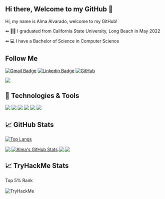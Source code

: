 ## Hi there, Welcome to my GitHub 👋

Hi, my name is Alma Alvarado, welcome to my GitHub!

⇴ 👩🏽‍ I graduated from California State University, Long Beach in May 2022

⇴ 💻 I have a Bachelor of Science in Computer Science 

## Follow Me

[![Gmail Badge](https://img.shields.io/badge/-almalisettealvarado@gmail.com-c14438?style=flat-square&logo=Gmail&logoColor=white&link=mailto:almalisettealvarado@gmail.com.com)](mailto:almalisettealvardo@gmail.com)
[![Linkedin Badge](https://img.shields.io/badge/-almaalvarado-blue?style=flat-square&logo=Linkedin&logoColor=white&link=https://www.linkedin.com/in/almaalvarad011/)](https://www.linkedin.com/in/almaalvarado11/)
[![GitHub](https://img.shields.io/badge/-GitHub-181717?style=flat-square&logo=github&logoColor=white&link=https://github.com/almaavocado)](https://github.com/almaavocado)


![](https://komarev.com/ghpvc/?username=almaavocado&label=PROFILE+VIEWS)

## 🔧 Technologies & Tools
![](https://img.shields.io/badge/Editor-IntelliJ_IDEA-informational?style=flat&logo=intellij-idea&logoColor=white&color=2bbc8a)
![](https://img.shields.io/badge/Code-Python-informational?style=flat&logo=python&logoColor=white&color=2bbc8a)
![](https://img.shields.io/badge/Code-JavaScript-informational?style=flat&logo=javascript&logoColor=white&color=2bbc8a)
![](https://img.shields.io/badge/Code-Java-informational?style=flat&logo=java&logoColor=white&color=2bbc8a)
![](https://img.shields.io/badge/Code-Vue-informational?style=flat&logo=vue.js&logoColor=white&color=2bbc8a)
![](https://img.shields.io/badge/Tools-PostgreSQL-informational?style=flat&logo=postgresql&logoColor=white&color=2bbc8a)

## &#x1f4c8; GitHub Stats

[![Top Langs](https://github-readme-stats.vercel.app/api/top-langs/?username=almaavocado&hide=jupyternotebooks,html)](https://github.com/almaavocado/github-readme-stats)

<a href="https://github.com/almaavocado/almaavocado">
  <img align="center" src="https://github-readme-stats.vercel.app/api/top-langs/?username=almaavocado&title_color=ffffff&text_color=c9cacc&icon_color=2bbc8a&bg_color=1d1f21&langs_count=3" />
</a>
<a href="https://github.com/almaavocado/almaavocado">
  <img align="center" src="https://github-readme-stats.vercel.app/api?username=almaavocado&show_icons=true&line_height=27&title_color=ffffff&text_color=c9cacc&icon_color=2bbc8a&bg_color=1d1f21" alt="Alma's GitHub Stats" />
</a>

<a href="https://github.com/almaavocado/TermProject">
  <img align="center" src="https://github-readme-stats.vercel.app/api/pin/?username=almaavocado&repo=termproject&title_color=ffffff&text_color=c9cacc&icon_color=2bbc8a&bg_color=1d1f21" />
</a>


<a href="https://github.com/almaavocado/Artificial-Intelligence">
  <img align="center" src="https://github-readme-stats.vercel.app/api/pin/?username=almaavocado&repo=Artificial-Intelligence&title_color=ffffff&text_color=c9cacc&icon_color=2bbc8a&bg_color=1d1f21" />
</a>    

<!--
## GitHub Stats
![Alma's GitHub stats](https://github-readme-stats.vercel.app/api?username=almaavocado&show_icons=true&theme=tokyonight)

[![Top Langs](https://github-readme-stats.vercel.app/api/top-langs/?username=almaavocado&layout=compact&theme=tokyonight)](https://github.com/almaavocado/github-readme-stats)


<a href="https://www.w3.org/html/" target="_blank"><img align="left" alt="HTML5" width="26px" src="https://raw.githubusercontent.com/github/explore/80688e429a7d4ef2fca1e82350fe8e3517d3494d/topics/html/html.png" /></a>
<a href="https://www.w3schools.com/css/" target="_blank"><img align="left" alt="CSS3" width="26px" src="https://raw.githubusercontent.com/github/explore/80688e429a7d4ef2fca1e82350fe8e3517d3494d/topics/css/css.png" /></a>
<a href="https://www.python.org" target="_blank"> <img align="left" alt="Python" width="26px" src="https://github.com/Aakarsh-B/trying-repos/blob/master/python-5.svg?raw=true"/> </a> -->

## &#x1f4c8; TryHackMe Stats
Top 5% Rank
</br>
</br>
<img src="https://tryhackme-badges.s3.amazonaws.com/fallenphoenix.png" alt="TryHackMe">


<!--
**almaavocado/almaavocado** is a ✨ _special_ ✨ repository because its `README.md` (this file) appears on your GitHub profile.
